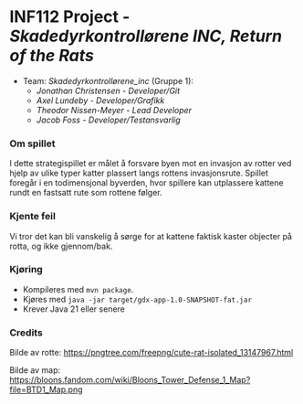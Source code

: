 # INF112 Project - *Skadedyrkontrollørene INC, Return of the Rats*

* Team: *Skadedyrkontrollørene_inc* (Gruppe 1): 
    * *Jonathan Christensen - Developer/Git*
    * *Axel Lundeby - Developer/Grafikk*
    * *Theodor Nissen-Meyer - Lead Developer*
    * *Jacob Foss - Developer/Testansvarlig* 

### Om spillet
I dette strategispillet er målet å forsvare byen mot en invasjon av rotter ved hjelp av ulike typer katter plassert langs rottens invasjonsrute. Spillet foregår i en todimensjonal byverden, hvor spillere kan utplassere kattene rundt en fastsatt rute som rottene følger.

### Kjente feil
Vi tror det kan bli vanskelig å sørge for at kattene faktisk kaster objecter på rotta, og ikke gjennom/bak. 

### Kjøring
* Kompileres med `mvn package`.
* Kjøres med `java -jar target/gdx-app-1.0-SNAPSHOT-fat.jar`
* Krever Java 21 eller senere

### Credits
Bilde av rotte: https://pngtree.com/freepng/cute-rat-isolated_13147967.html

Bilde av map: https://bloons.fandom.com/wiki/Bloons_Tower_Defense_1_Map?file=BTD1_Map.png
